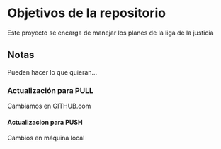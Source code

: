# Objetivos de la repositorio

Este proyecto se encarga de manejar los planes de la liga de la justicia


## Notas
Pueden hacer lo que quieran...

### Actualización para PULL
Cambiamos en GITHUB.com

#### Actualizacion para PUSH
Cambios en máquina local
